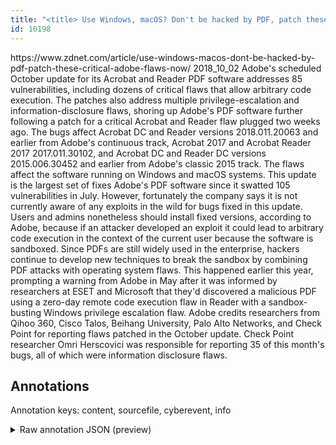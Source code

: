 ```yaml
---
title: "<title> Use Windows, macOS? Don't be hacked by PDF, patch these critical Adobe flaws now </title>"
id: 10198
---
```


<title> Use Windows, macOS? Don't be hacked by PDF, patch these critical Adobe flaws now </title>
<source> https://www.zdnet.com/article/use-windows-macos-dont-be-hacked-by-pdf-patch-these-critical-adobe-flaws-now/ </source>
<date> 2018_10_02 </date>
<text>
Adobe's scheduled October update for its Acrobat and Reader PDF software addresses 85 vulnerabilities, including dozens of critical flaws that allow arbitrary code execution.
The patches also address multiple privilege-escalation and information-disclosure flaws, shoring up Adobe's PDF software further following a patch for a critical Acrobat and Reader flaw plugged two weeks ago.
The bugs affect Acrobat DC and Reader versions 2018.011.20063 and earlier from Adobe's continuous track, Acrobat 2017 and Acrobat Reader 2017 2017.011.30102, and Acrobat DC and Reader DC versions 2015.006.30452 and earlier from Adobe's classic 2015 track.
The flaws affect the software running on Windows and macOS systems.
This update is the largest set of fixes Adobe's PDF software since it swatted 105 vulnerabilities in July. However, fortunately the company says it is not currently aware of any exploits in the wild for bugs fixed in this update.
Users and admins nonetheless should install fixed versions, according to Adobe, because if an attacker developed an exploit it could lead to arbitrary code execution in the context of the current user because the software is sandboxed.
Since PDFs are still widely used in the enterprise, hackers continue to develop new techniques to break the sandbox by combining PDF attacks with operating system flaws.
This happened earlier this year, prompting a warning from Adobe in May after it was informed by researchers at ESET and Microsoft that they'd discovered a malicious PDF using a zero-day remote code execution flaw in Reader with a sandbox-busting Windows privilege escalation flaw.
Adobe credits researchers from Qihoo 360, Cisco Talos, Beihang University, Palo Alto Networks, and Check Point for reporting flaws patched in the October update.
Check Point researcher Omri Herscovici was responsible for reporting 35 of this month's bugs, all of which were information disclosure flaws.
</text>



## Annotations

Annotation keys: content, sourcefile, cyberevent, info

<details>
<summary>Raw annotation JSON (preview)</summary>

```json
{
  "content": "Adobe's scheduled October update for its Acrobat and Reader PDF software addresses 85 vulnerabilities, including dozens of critical flaws that allow arbitrary code execution. The patches also address multiple privilege-escalation and information-disclosure flaws, shoring up Adobe's PDF software further following a patch for a critical Acrobat and Reader flaw plugged two weeks ago. The bugs affect Acrobat DC and Reader versions 2018.011.20063 and earlier from Adobe's continuous track, Acrobat 2017 and Acrobat Reader 2017 2017.011.30102, and Acrobat DC and Reader DC versions 2015.006.30452 and earlier from Adobe's classic 2015 track. The flaws affect the software running on Windows and macOS systems. This update is the largest set of fixes Adobe's PDF software since it swatted 105 vulnerabilities in July. However, fortunately the company says it is not currently aware of any exploits in the wild for bugs fixed in this update. Users and admins nonetheless should install fixed versions, according to Adobe, because if an attacker developed an exploit it could lead to arbitrary code execution in the context of the current user because the software is sandboxed. Since PDFs are still widely used in the enterprise, hackers continue to develop new techniques to break the sandbox by combining PDF attacks with operating system flaws. This happened earlier this year, prompting a warning from Adobe in May after it was informed by researchers at ESET and Microsoft that they'd discovered a malicious PDF using a zero-day remote code execution flaw in Reader with a sandbox-busting Windows privilege escalation flaw. Adobe credits researchers from Qihoo 360, Cisco Talos, Beihang University, Palo Alto Networks, and Check Point for reporting flaws patched in the October update. Check Point researcher Omri Herscovici was responsible for reporting 35 of this month's bugs, all of which were information disclosure flaws.",
  "sourcefile": "10198.txt",
  "cyberevent": {
    "hopper": [
      {
        "index": 0,
        "relation": "Same",
        "events": [
          {
            "index": "E8",
            "type": "Vulnerability-related",
            "realis": "Actual",
            "nugget": {
              "startOffset": 916,
              "index": "T35",
              "endOffset": 921,
              "text": "fixed"
            },
            "argument": [
              {
                "index": "T72",
                "text": "bugs",
                "endOffset": 915,
                "role": {
                  "type": "Vulnerability"
                },
                "startOffset": 911,
                "type": "Vulnerability"
              }
            ],
            "subtype": "PatchVulnerability"
          },
          {
            "nugget": {
              "startOffset": 925,
              "index": "T36",
              "endOffset": 936,
              "text": "this update"
            },
            "index": "E9",
            "type": "Vulnerability-related",
            "subtype": "PatchVulnerability",
            "realis": "Actual"
          },
          {
            "index": "E6",
            "type": "Vulnerability-related",
            "realis": "Actual",
            "nugget": {
              "startOffset": 778,
              "index": "T29",
              "endOffset": 785,
              "text": "swatted"
            },
            "argument": [
              {
                "index": "T30",
                "text": "105 vulnerabilities",
                "endOffset": 805,
                "role": {
                  "type": "Vulnerability"
                },
                "startOffset": 786,
                "type": "Vulnerability"
              },
              {
                "index": "T31",
                "text": "July",
                "endOffset": 813,
                "role": {
                  "type": "Time"
                },
                "startOffset": 809,
                "type": "Time"
              }
     
```
</details>

